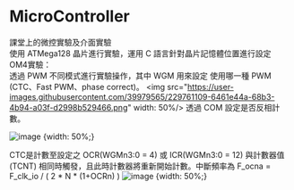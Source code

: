 # MicroController
課堂上的微控實驗及介面實驗  
使用 ATMega128 晶片進行實驗，運用 C 語言針對晶片記憶體位置進行設定  
OM4實驗：  
透過 PWM 不同模式進行實驗操作，其中 WGM 用來設定 使用哪一種 PWM (CTC、Fast PWM、phase correct)。
<img src="https://user-images.githubusercontent.com/39979565/229761109-6461e44a-68b3-4b94-a03f-d2998b529466.png" width: 50%/>
透過 COM 設定是否反相計數。

![image](https://user-images.githubusercontent.com/39979565/229770003-02f6185d-a2ca-4fd3-8850-e9aa6b0915d3.png) {width: 50%;}


CTC是計數至設定之 OCR(WGMn3:0 = 4) 或 ICR(WGMn3:0 = 12) 與計數器值(TCNT) 相同時觸發，且此時計數器將重新開始計數。中斷頻率為 F_ocna = F_clk_io / ( 2 * N * (1+OCRn) )
![image](https://user-images.githubusercontent.com/39979565/229768548-614d8fd9-243e-472d-97d2-84411d8921ef.png) {width: 50%;}
 
